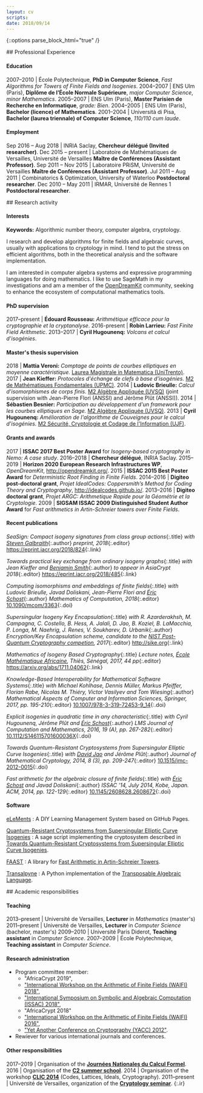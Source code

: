 ```yaml
---
layout: cv
scripts:
date: 2018/09/14
---
```


{::options parse_block_html="true" /}


<section id="experience">
## Professional Experience

#### Education

2007–2010 | École Polytechnique, **PhD in Computer Science**, *Fast Algorithms for Towers of Finite Fields and Isogenies*.
2004–2007 | ENS Ulm (Paris), **Diplôme de l’École Normale Supérieure**, *major Computer Science*, *minor Mathematics*.
2005–2007 | ENS Ulm (Paris), **Master Parisien de Recherche en Informatique**, *grade: Bien*.
2004–2005 | ENS Ulm (Paris), **Bachelor (licence) of Mathematics**.
2001–2004 | Università di Pisa, **Bachelor (laurea triennale) of Computer Science**, *110/110 cum laude*.

#### Employment

Sep 2016 – Aug 2018 | INRIA Saclay, **Chercheur délégué (Invited researcher)**.
Dec 2015 – present | Laboratoire de Mathématiques de Versailles, Université de Versailles **Maître de Conférences (Assistant Professor)**.
Sep 2011 – Nov 2015 | Laboratoire PRiSM, Université de Versailles **Maître de Conférences (Assistant Professor)**.
Jul 2011 – Aug 2011 | Combinatorics & Optimization, University of Waterloo **Postdoctoral researcher**.
Dec 2010 – May 2011 | IRMAR, Université de Rennes 1 **Postdoctoral researcher**.

</section>

<section id="research">
## Research activity

#### Interests

**Keywords:** Algorithmic number theory, computer algebra, cryptology.

I research and develop algorithms for finite fields and algebraic
curves, usually with applications to cryptology in mind. I tend to put
the stress on efficient algorithms, both in the theoretical analysis
and the software implementation.

I am interested in computer algebra systems and expressive programming
languages for doing mathematics. I like to use SageMath in my
investigations and am a member of the
[OpenDreamKit](http://opendreamkit.org/) community, seeking to enhance
the ecosystem of computational mathematics tools.

#### PhD supervision

2017–present | **Édouard Rousseau:** *Arithmétique efficace pour la cryptographie et la cryptanalyse*.
2016-present | **Robin Larrieu:** *Fast Finite Field Arithmetic*.
2013–2017 | **Cyril Hugounenq:** *Volcans et calcul d'isogénies*.

#### Master's thesis supervision

2018 | **Mattia Veroni:** *Comptage de points de courbes elliptiques en moyenne caractéristique.* [Laurea Magistrale in Matematica (UniTrento)](https://offertaformativa.unitn.it/it/lm/matematica).
2017 | **Jean Kieffer:** *Protocoles d'échange de clefs à base d'isogénies.* [M2 de Mathématiques Fondamentales (UPMC)](http://mathfond.math.upmc.fr/).
2014 | **Ludovic Brieulle:** *Calcul d'isomorphismes de corps finis.* [M2 Algèbre Appliquée (UVSQ)](http://www.departement.math.uvsq.fr/master2AA) (joint supervision with Jean-Pierre Flori (ANSSI) and Jérôme Plût (ANSSI)).
2014 | **Sébastien Besnier:** *Participation au développement d'un framework pour les courbes elliptiques en Sage.* [M2 Algèbre Appliquée (UVSQ)](http://www.departement.math.uvsq.fr/master2AA).
2013 | **Cyril Hugounenq:** *Amélioration de l'algorithme de Couveignes pour le calcul d'isogénies.* [M2 Sécurité, Cryptologie et Codage de l'Information (UJF)](http://im2ag-webmath.e.ujf-grenoble.fr/enseignement2/spip.php?rubrique19&lang=fr).

#### Grants and awards

2017 | **ISSAC 2017 Best Poster Award** for *Isogeny-based cryptography in Nemo: A case study*.
2016–2018 | **Chercheur délégué**, INRIA Saclay.
2015–2019 | **Horizon 2020 European Research Infrastructures WP**, *OpenDreamKit*, <http://opendreamkit.org/>.
2015 | **ISSAC 2015 Best Poster Award** for *Deterministic Root Finding in Finite Fields*.
2014–2016 | **Digiteo post-doctoral grant**, *Projet IdealCodes: Coppersmith’s Method for Coding Theory and Cryptography*, <http://idealcodes.github.io/>.
2013–2016 | **Digiteo doctoral grant**, *Projet ARGC: Arithmetique Rapide pour la Géométrie et la Cryptologie*.
2009 | **SIGSAM ISSAC 2009 Distinguished Student Author Award** for *Fast arithmetics in Artin-Schreier towers over Finite Fields*.

#### Recent publications

_SeaSign: Compact isogeny signatures from class group actions_{:.title}
_with [Steven Galbraith](https://www.math.auckland.ac.nz/~sgal018/)_{:.author}
_preprint, 2018_{:.editor}
<https://eprint.iacr.org/2018/824>{:.link}

_Towards practical key exchange from ordinary isogeny graphs_{:.title}
_with Jean Kieffer and [Benjamin Smith](http://www.lix.polytechnique.fr/~smith/)_{:.author}
_to appear in AsiaCrypt 2018_{:.editor}
<https://eprint.iacr.org/2018/485>{:.link}

_Computing isomorphisms and embeddings of finite fields_{:.title}
_with Ludovic Brieulle, Javad Doliskani, Jean-Pierre Flori and [Éric Schost][eschost]_{:.author}
_Mathematics of Computation, 2018_{:.editor}
[10.1090/mcom/3363](https://doi.org/10.1090/mcom/3363){:.doi}

_Supersingular Isogeny Key Encapsulation_{:.title}
_with R. Azarderakhsh, M. Campagna, C. Costello, B. Hess, A. Jalali, D. Jao, B. Koziel, B. LaMacchia, P. Longa, M. Naehrig, J. Renes, V. Soukharev, D. Urbanik_{:.author}
_Encryption/Key Encapsulation scheme, candidate to the [NIST Post-Quantum Cryptography competion](https://csrc.nist.gov/Projects/Post-Quantum-Cryptography), 2017_{:.editor}
<http://sike.org>{:.link}

_Mathematics of Isogeny Based Cryptography_{:.title}
_Lecture notes, [École Mathématique Africaine](http://ema2017.lacgaa.com/), Thiès, Sénégal, 2017, 44 pp_{:.editor}
<https://arxiv.org/abs/1711.04062>{:.link}

_Knowledge-Based Interoperability for Mathematical Software Systems_{:.title}
_with Michael Kohlhase, Dennis Müller, Markus Pfeiffer, Florian Rabe, Nicolas M. Thiéry, Victor Vasilyev and Tom Wiesing_{:.author}
_Mathematical Aspects of Computer and Information Sciences, Springer, 2017, pp. 195-210_{:.editor}
[10.1007/978-3-319-72453-9_14](http://dx.doi.org/10.1007/978-3-319-72453-9_14){:.doi}

_Explicit isogenies in quadratic time in any characteristic_{:.title}
_with Cyril Hugounenq, Jérôme Plût and [Éric Schost][eschost]_{:.author}
_LMS Journal of Computation and Mathematics, 2016, 19 (A), pp. 267-282_{:.editor}
[10.1112/S146115701600036X](http://dx.doi.org/10.1112/S146115701600036X){:.doi}

_Towards Quantum-Resistant Cryptosystems from Supersingular Elliptic Curve Isogenies_{:.title}
_with [David Jao][djao] and Jérôme Plût_{:.author}
_Journal of Mathematical Cryptology, 2014, 8 (3), pp. 209-247_{:.editor}
[10.1515/jmc-2012-0015](http://www.degruyter.com/view/j/jmc.2014.8.issue-3/jmc-2012-0015/jmc-2012-0015.xml){:.doi}

_Fast arithmetic for the algebraic closure of finite fields_{:.title}
_with [Éric Schost][eschost] and Javad Doliskani_{:.author}
_ISSAC '14, July 2014, Kobe, Japan. ACM, 2014, pp. 122-129_{:.editor}
[10.1145/2608628.2608672](http://dx.doi.org/10.1145/2608628.2608672){:.doi}

[djao]: http://djao.math.uwaterloo.ca/
[eschost]: http://www.csd.uwo.ca/~eshcost
[fm]: http://www.lix.polytechnique.fr/~morain/

#### Software

[eLeMents](https://elementslms.github.io)
: A DIY Learning Management System based on GitHub Pages.

[Quantum-Resistant Cryptosystems from Supersingular Elliptic Curve Isogenies](https://github.com/defeo/ss-isogeny-software/)
: A sage script implementing the cryptosystem described in
	[Towards Quantum-Resistant Cryptosystems from Supersingular Elliptic Curve Isogenies](http://dx.doi.org/10.1007/978-3-642-25405-5_2).
    
[FAAST](https://github.com/defeo/FAAST)
: A library for
	[Fast Arithmetic in Artin-Schreier Towers](http://dx.doi.org/10.1145/1576702.1576722).

[Transalpyne](http://transalpyne.gforge.inria.fr/)
: A Python implementation of the
	[Transposable Algebraic Language](http://dx.doi.org/10.1145/1838599.1838624).


</section>


<section id="academic">
## Academic responsibilities 

#### Teaching

2013–present | Université de Versailles, **Lecturer** in *Mathematics* (master's)
2011–present | Université de Versailles, **Lecturer** in *Computer Science* (bachelor, master's)
2009–2010 | Université Paris Diderot, **Teaching assistant** in *Computer Science*.
2007–2009 | École Polytechnique, **Teaching assistant** in *Computer Science*.

#### Research administration

* Program committee member:
  * "AfricaCrypt 2019",
  * ["International Workshop on the Arithmetic of Finite Fields (WAIFI) 2018"](http://waifi.org/),
  * ["International Symposium on Symbolic and Algebraic Computation (ISSAC) 2018"](http://issac-conference.org/2018/),
  * "AfricaCrypt 2018"
  * ["International Workshop on the Arithmetic of Finite Fields (WAIFI) 2016"](http://waifi.org/),
  * ["Yet Another Conference on Cryptography (YACC) 2012"](http://yacc.univ-tln.fr/).
* Rewiever for various international journals and conferences.

#### Other responsibilities

2017–2019 | Organisation of the [**Journées Nationales du Calcul Formel**](http://jncf.math.cnrs.fr/).
2016 | Organisation of the [**C2 summer school**](https://ecole-c2-2016.inria.fr/).
2014 | Organisation of the workshop [**CLIC 2014**](http://idealcodes.github.io/clic-2014) (Codes, Lattices, Ideals, Cryptography).
2011–present | Université de Versailles, organization of the [**Cryptology seminar**](http://www.prism.uvsq.fr/index.php?option=com_content&view=article&id=366&Itemid=946).
{:.ir}

</section>

